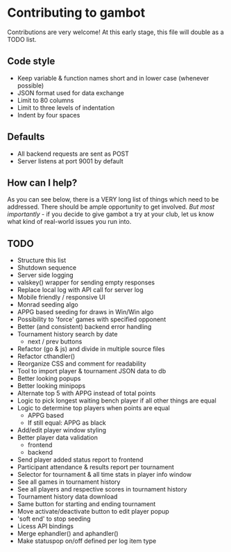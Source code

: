 # Contributing to gambot
Contributions are very welcome! At this early stage, this file will double as a TODO list.

## Code style
* Keep variable & function names short and in lower case (whenever possible)
* JSON format used for data exchange
* Limit to 80 columns
* Limit to three levels of indentation
* Indent by four spaces

## Defaults
* All backend requests are sent as POST
* Server listens at port 9001 by default

## How can I help?
As you can see below, there is a VERY long list of things which need to be addressed. There should be ample opportunity to get involved. *But most importantly* - if you decide to give gambot a try at your club, let us know what kind of real-world issues you run into.

## TODO
* Structure this list
* Shutdown sequence
* Server side logging
* valskey() wrapper for sending empty responses
* Replace local log with API call for server log
* Mobile friendly / responsive UI
* Monrad seeding algo
* APPG based seeding for draws in Win/Win algo
* Possibility to 'force' games with specified opponent
* Better (and consistent) backend error handling
* Tournament history search by date
    - next / prev buttons
* Refactor (go & js) and divide in multiple source files
* Refactor cthandler()
* Reorganize CSS and comment for readability
* Tool to import player & tournament JSON data to db
* Better looking popups
* Better looking minipops
* Alternate top 5 with APPG instead of total points
* Logic to pick longest waiting bench player if all other things are equal
* Logic to determine top players when points are equal
    - APPG based
    - If still equal: APPG as black
* Add/edit player window styling
* Better player data validation
    - frontend
    - backend
* Send player added status report to frontend
* Participant attendance & results report per tournament
* Selector for tournament & all time stats in player info window
* See all games in tournament history
* See all players and respective scores in tournament history
* Tournament history data download
* Same button for starting and ending tournament
* Move activate/deactivate button to edit player popup
* 'soft end' to stop seeding
* Licess API bindings
* Merge ephandler() and aphandler()
* Make statuspop on/off defined per log item type

